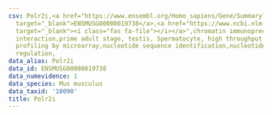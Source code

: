 ```yaml
---
csv: Polr2i,<a href="https://www.ensembl.org/Homo_sapiens/Gene/Summary?db=core;g=ENSMUSG00000019738"
  target="_blank">ENSMUSG00000019738</a>,<a href="https://www.ncbi.nlm.nih.gov/pubmed/23834426"
  target="_blank"><i class="fas fa-file"></i></a>",chromatin immunoprecipitation assay,direct
  interaction,prime adult stage, testis, Spermatocyte, high throughput transcription
  profiling by microarray,nucleotide sequence identification,nucleotide sequence identification,transcriptional
  regulation,
data_alias: Polr2i
data_id: ENSMUSG00000019738
data_numevidence: 1
data_species: Mus musculus
data_taxid: '10090'
title: Polr2i
---
```

